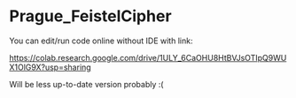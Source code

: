 # Prague_FeistelCipher

You can edit/run code online without IDE with link:

https://colab.research.google.com/drive/1ULY_6CaOHU8HtBVJsOTIpQ9WUX1OlG9X?usp=sharing

Will be less up-to-date version probably :(
